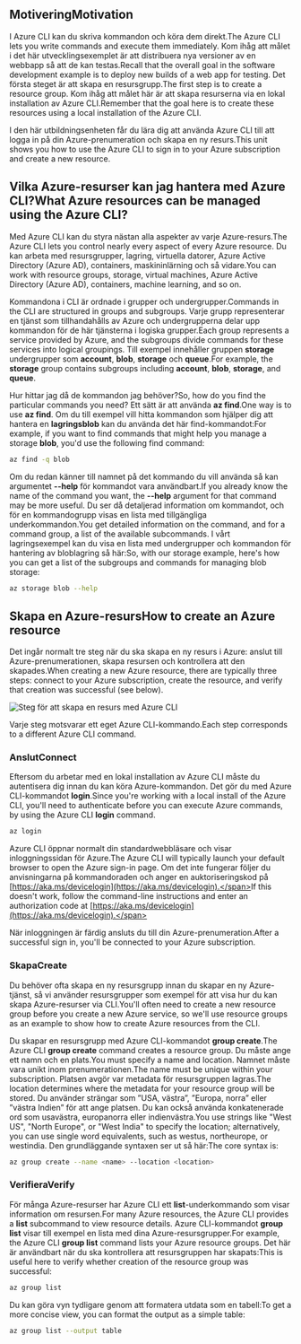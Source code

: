 ## <a name="motivation"></a><span data-ttu-id="10412-101">Motivering</span><span class="sxs-lookup"><span data-stu-id="10412-101">Motivation</span></span>
<span data-ttu-id="10412-102">I Azure CLI kan du skriva kommandon och köra dem direkt.</span><span class="sxs-lookup"><span data-stu-id="10412-102">The Azure CLI lets you write commands and execute them immediately.</span></span> <span data-ttu-id="10412-103">Kom ihåg att målet i det här utvecklingsexemplet är att distribuera nya versioner av en webbapp så att de kan testas.</span><span class="sxs-lookup"><span data-stu-id="10412-103">Recall that the overall goal in the software development example is to deploy new builds of a web app for testing.</span></span> <span data-ttu-id="10412-104">Det första steget är att skapa en resursgrupp.</span><span class="sxs-lookup"><span data-stu-id="10412-104">The first step is to create a resource group.</span></span> <span data-ttu-id="10412-105">Kom ihåg att målet här är att skapa resurserna via en lokal installation av Azure CLI.</span><span class="sxs-lookup"><span data-stu-id="10412-105">Remember that the goal here is to create these resources using a local installation of the Azure CLI.</span></span> 

<span data-ttu-id="10412-106">I den här utbildningsenheten får du lära dig att använda Azure CLI till att logga in på din Azure-prenumeration och skapa en ny resurs.</span><span class="sxs-lookup"><span data-stu-id="10412-106">This unit shows you how to use the Azure CLI to sign in to your Azure subscription and create a new resource.</span></span>

## <a name="what-azure-resources-can-be-managed-using-the-azure-cli"></a><span data-ttu-id="10412-107">Vilka Azure-resurser kan jag hantera med Azure CLI?</span><span class="sxs-lookup"><span data-stu-id="10412-107">What Azure resources can be managed using the Azure CLI?</span></span>
<span data-ttu-id="10412-108">Med Azure CLI kan du styra nästan alla aspekter av varje Azure-resurs.</span><span class="sxs-lookup"><span data-stu-id="10412-108">The Azure CLI lets you control nearly every aspect of every Azure resource.</span></span> <span data-ttu-id="10412-109">Du kan arbeta med resursgrupper, lagring, virtuella datorer, Azure Active Directory (Azure AD), containers, maskininlärning och så vidare.</span><span class="sxs-lookup"><span data-stu-id="10412-109">You can work with resource groups, storage, virtual machines, Azure Active Directory (Azure AD), containers, machine learning, and so on.</span></span>

<span data-ttu-id="10412-110">Kommandona i CLI är ordnade i grupper och undergrupper.</span><span class="sxs-lookup"><span data-stu-id="10412-110">Commands in the CLI are structured in groups and subgroups.</span></span> <span data-ttu-id="10412-111">Varje grupp representerar en tjänst som tillhandahålls av Azure och undergrupperna delar upp kommandon för de här tjänsterna i logiska grupper.</span><span class="sxs-lookup"><span data-stu-id="10412-111">Each group represents a service provided by Azure, and the subgroups divide commands for these services into logical groupings.</span></span> <span data-ttu-id="10412-112">Till exempel innehåller gruppen **storage** undergrupper som **account**, **blob**, **storage** och **queue**.</span><span class="sxs-lookup"><span data-stu-id="10412-112">For example, the **storage** group contains subgroups including **account**, **blob**, **storage**, and **queue**.</span></span>

<span data-ttu-id="10412-113">Hur hittar jag då de kommandon jag behöver?</span><span class="sxs-lookup"><span data-stu-id="10412-113">So, how do you find the particular commands you need?</span></span> <span data-ttu-id="10412-114">Ett sätt är att använda **az find**.</span><span class="sxs-lookup"><span data-stu-id="10412-114">One way is to use **az find**.</span></span> <span data-ttu-id="10412-115">Om du till exempel vill hitta kommandon som hjälper dig att hantera en **lagringsblob** kan du använda det här find-kommandot:</span><span class="sxs-lookup"><span data-stu-id="10412-115">For example, if you want to find commands that might help you manage a storage **blob**, you'd use the following find command:</span></span>

```bash
az find -q blob
```

<span data-ttu-id="10412-116">Om du redan känner till namnet på det kommando du vill använda så kan argumentet **--help** för kommandot vara användbart.</span><span class="sxs-lookup"><span data-stu-id="10412-116">If you already know the name of the command you want, the **--help** argument for that command may be more useful.</span></span> <span data-ttu-id="10412-117">Du ser då detaljerad information om kommandot, och för en kommandogrupp visas en lista med tillgängliga underkommandon.</span><span class="sxs-lookup"><span data-stu-id="10412-117">You get detailed information on the command, and for a command group, a list of the available subcommands.</span></span> <span data-ttu-id="10412-118">I vårt lagringsexempel kan du visa en lista med undergrupper och kommandon för hantering av bloblagring så här:</span><span class="sxs-lookup"><span data-stu-id="10412-118">So, with our storage example, here's how you can get a list of the subgroups and commands for managing blob storage:</span></span>

```bash
az storage blob --help
```

## <a name="how-to-create-an-azure-resource"></a><span data-ttu-id="10412-119">Skapa en Azure-resurs</span><span class="sxs-lookup"><span data-stu-id="10412-119">How to create an Azure resource</span></span>
<span data-ttu-id="10412-120">Det ingår normalt tre steg när du ska skapa en ny resurs i Azure: anslut till Azure-prenumerationen, skapa resursen och kontrollera att den skapades.</span><span class="sxs-lookup"><span data-stu-id="10412-120">When creating a new Azure resource, there are typically three steps: connect to your Azure subscription, create the resource, and verify that creation was successful (see below).</span></span>

![Steg för att skapa en resurs med Azure CLI](../media-drafts/4-create-resources-overview.png)

<span data-ttu-id="10412-122">Varje steg motsvarar ett eget Azure CLI-kommando.</span><span class="sxs-lookup"><span data-stu-id="10412-122">Each step corresponds to a different Azure CLI command.</span></span>

### <a name="connect"></a><span data-ttu-id="10412-123">Anslut</span><span class="sxs-lookup"><span data-stu-id="10412-123">Connect</span></span>
<span data-ttu-id="10412-124">Eftersom du arbetar med en lokal installation av Azure CLI måste du autentisera dig innan du kan köra Azure-kommandon. Det gör du med Azure CLI-kommandot **login**.</span><span class="sxs-lookup"><span data-stu-id="10412-124">Since you're working with a local install of the Azure CLI, you'll need to authenticate before you can execute Azure commands, by using the Azure CLI **login** command.</span></span> 

```bash
az login
```

<span data-ttu-id="10412-125">Azure CLI öppnar normalt din standardwebbläsare och visar inloggningssidan för Azure.</span><span class="sxs-lookup"><span data-stu-id="10412-125">The Azure CLI will typically launch your default browser to open the Azure sign-in page.</span></span> <span data-ttu-id="10412-126">Om det inte fungerar följer du anvisningarna på kommandoraden och anger en auktoriseringskod på [https://aka.ms/devicelogin](https://aka.ms/devicelogin).</span><span class="sxs-lookup"><span data-stu-id="10412-126">If this doesn't work, follow the command-line instructions and enter an authorization code at [https://aka.ms/devicelogin](https://aka.ms/devicelogin).</span></span>

<span data-ttu-id="10412-127">När inloggningen är färdig ansluts du till din Azure-prenumeration.</span><span class="sxs-lookup"><span data-stu-id="10412-127">After a successful sign in, you'll be connected to your Azure subscription.</span></span> 

### <a name="create"></a><span data-ttu-id="10412-128">Skapa</span><span class="sxs-lookup"><span data-stu-id="10412-128">Create</span></span>
<span data-ttu-id="10412-129">Du behöver ofta skapa en ny resursgrupp innan du skapar en ny Azure-tjänst, så vi använder resursgrupper som exempel för att visa hur du kan skapa Azure-resurser via CLI.</span><span class="sxs-lookup"><span data-stu-id="10412-129">You'll often need to create a new resource group before you create a new Azure service, so we'll use resource groups as an example to show how to create Azure resources from the CLI.</span></span>

<span data-ttu-id="10412-130">Du skapar en resursgrupp med Azure CLI-kommandot **group create**.</span><span class="sxs-lookup"><span data-stu-id="10412-130">The Azure CLI **group create** command creates a resource group.</span></span> <span data-ttu-id="10412-131">Du måste ange ett namn och en plats.</span><span class="sxs-lookup"><span data-stu-id="10412-131">You must specify a name and location.</span></span> <span data-ttu-id="10412-132">Namnet måste vara unikt inom prenumerationen.</span><span class="sxs-lookup"><span data-stu-id="10412-132">The name must be unique within your subscription.</span></span> <span data-ttu-id="10412-133">Platsen avgör var metadata för resursgruppen lagras.</span><span class="sxs-lookup"><span data-stu-id="10412-133">The location determines where the metadata for your resource group will be stored.</span></span> <span data-ttu-id="10412-134">Du använder strängar som ”USA, västra”, ”Europa, norra” eller ”västra Indien” för att ange platsen. Du kan också använda konkatenerade ord som usavästra, europanorra eller indienvästra.</span><span class="sxs-lookup"><span data-stu-id="10412-134">You use strings like "West US", "North Europe", or "West India" to specify the location; alternatively, you can use single word equivalents, such as westus, northeurope, or westindia.</span></span> <span data-ttu-id="10412-135">Den grundläggande syntaxen ser ut så här:</span><span class="sxs-lookup"><span data-stu-id="10412-135">The core syntax is:</span></span>

```bash
az group create --name <name> --location <location>
```

### <a name="verify"></a><span data-ttu-id="10412-136">Verifiera</span><span class="sxs-lookup"><span data-stu-id="10412-136">Verify</span></span>
<span data-ttu-id="10412-137">För många Azure-resurser har Azure CLI ett **list**-underkommando som visar information om resursen.</span><span class="sxs-lookup"><span data-stu-id="10412-137">For many Azure resources, the Azure CLI provides a **list** subcommand to view resource details.</span></span> <span data-ttu-id="10412-138">Azure CLI-kommandot **group list** visar till exempel en lista med dina Azure-resursgrupper.</span><span class="sxs-lookup"><span data-stu-id="10412-138">For example, the Azure CLI **group list** command lists your Azure resource groups.</span></span> <span data-ttu-id="10412-139">Det här är användbart när du ska kontrollera att resursgruppen har skapats:</span><span class="sxs-lookup"><span data-stu-id="10412-139">This is useful here to verify whether creation of the resource group was successful:</span></span>

```bash
az group list
```

<span data-ttu-id="10412-140">Du kan göra vyn tydligare genom att formatera utdata som en tabell:</span><span class="sxs-lookup"><span data-stu-id="10412-140">To get a more concise view, you can format the output as a simple table:</span></span>

```bash
az group list --output table
```
